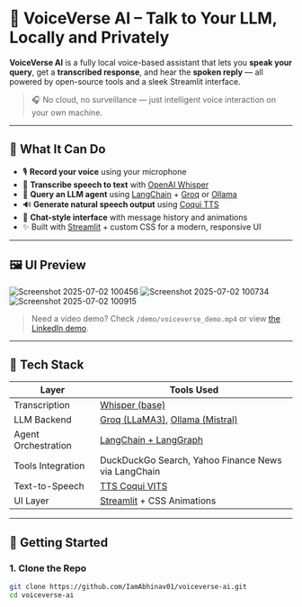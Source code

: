 # 🎤 VoiceVerse AI – Talk to Your LLM, Locally and Privately

**VoiceVerse AI** is a fully local voice-based assistant that lets you **speak your query**, get a **transcribed response**, and hear the **spoken reply** — all powered by open-source tools and a sleek Streamlit interface.

> 🎧 No cloud, no surveillance — just intelligent voice interaction on your own machine.

---

## 🧠 What It Can Do

- 🎙️ **Record your voice** using your microphone
- 📝 **Transcribe speech to text** with [OpenAI Whisper](https://github.com/openai/whisper)
- 🤖 **Query an LLM agent** using [LangChain](https://github.com/langchain-ai/langchain) + [Groq](https://groq.com/) or [Ollama](https://ollama.com/)
- 🔊 **Generate natural speech output** using [Coqui TTS](https://github.com/coqui-ai/TTS)
- 💬 **Chat-style interface** with message history and animations
- ✨ Built with [Streamlit](https://streamlit.io) + custom CSS for a modern, responsive UI

---

## 🖼️ UI Preview
![Screenshot 2025-07-02 100456](https://github.com/user-attachments/assets/5337490e-f02f-49a9-a757-0e9eb9b5040d)
![Screenshot 2025-07-02 100734](https://github.com/user-attachments/assets/c666e36c-16cf-4300-bfa8-bd6ca71357ef)
![Screenshot 2025-07-02 100915](https://github.com/user-attachments/assets/80c6daca-7eed-4f64-8925-8bc98f0e5740)


> Need a video demo? Check `/demo/voiceverse_demo.mp4` or view [the LinkedIn demo](https://www.linkedin.com/in/abhinav-sunil-870184279/).

---

## 🔧 Tech Stack

| Layer              | Tools Used                                                                 |
|-------------------|------------------------------------------------------------------------------|
| Transcription      | [Whisper (base)](https://github.com/openai/whisper)                        |
| LLM Backend        | [Groq (LLaMA3)](https://groq.com/), [Ollama (Mistral)](https://ollama.com) |
| Agent Orchestration| [LangChain + LangGraph](https://github.com/langchain-ai/langgraph)         |
| Tools Integration  | DuckDuckGo Search, Yahoo Finance News via LangChain                        |
| Text-to-Speech     | [TTS Coqui VITS](https://github.com/coqui-ai/TTS)                          |
| UI Layer           | [Streamlit](https://streamlit.io/) + CSS Animations                        |

---

## 🚀 Getting Started

### 1. Clone the Repo
```bash
git clone https://github.com/IamAbhinav01/voiceverse-ai.git
cd voiceverse-ai
